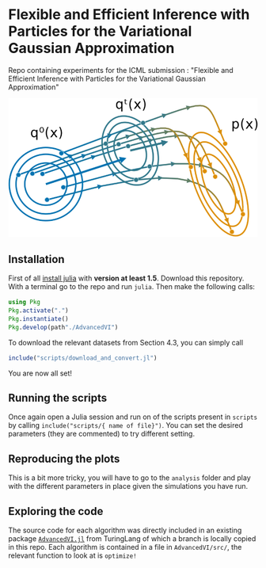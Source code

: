 # Flexible and Efficient Inference with Particles for the Variational Gaussian Approximation

Repo containing experiments for the ICML submission : "Flexible and Efficient Inference with Particles for the Variational Gaussian Approximation"

![](frontpage.png)

## Installation

First of all [install julia](https://julialang.org/downloads/) with **version at least 1.5**.
Download this repository.
With a terminal go to the repo and run `julia`.
Then make the following calls:
```julia
using Pkg
Pkg.activate(".")
Pkg.instantiate()
Pkg.develop(path"./AdvancedVI")
```

To download the relevant datasets from Section 4.3, you can simply call
```julia
include("scripts/download_and_convert.jl")
```

You are now all set!

## Running the scripts

Once again open a Julia session and run on of the scripts present in `scripts` by calling `include("scripts/{ name of file}")`.
You can set the desired parameters (they are commented) to try different setting.

## Reproducing the plots

This is a bit more tricky, you will have to go to the `analysis` folder and play with the different parameters in place given the simulations you have run.
## Exploring the code

The source code for each algorithm was directly included in an existing package [`AdvancedVI.jl`](https://github.com/TuringLang/AdvancedVI.jl) from TuringLang of which a branch is locally copied in this repo.
Each algorithm is contained in a file in `AdvancedVI/src/`, the relevant function to look at is `optimize!`